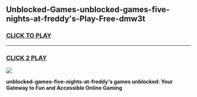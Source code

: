 
## Unblocked-Games-unblocked-games-five-nights-at-freddy's-Play-Free-dmw3t
<h3>
<a href="https://premium76.site?title=unblocked-games-five-nights-at-freddy's&ref=20M">CLICK TO PLAY</a></h3>
<hr>

<h3>
<a href="https://premium76.site?title=unblocked-games-five-nights-at-freddy's&ref=20M">CLICK 2 PLAY</a>
  
</h3>

<a href="https://premium76.site?title=unblocked-games-five-nights-at-freddy's&ref=19M"><img src="https://clearcache.store/games.png"></a>


**unblocked-games-five-nights-at-freddy's games unblocked: Your Gateway to Fun and Accessible Online Gaming**
